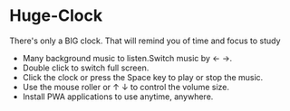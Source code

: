 # Huge-Clock
There's only a BIG clock. That will remind you of time and focus to study


- Many background music to listen.Switch music by ← →. 
- Double click to switch full screen. 
- Click the clock or press the Space key to play or stop the music. 
- Use the mouse roller or ↑ ↓ to control the volume size. 
- Install PWA applications to use anytime, anywhere. 